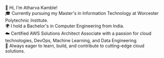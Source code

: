 
👋 Hi, I'm Atharva Kamble!<br/>
🎓 Currently pursuing my Master's in Information Technology at Worcester Polytechnic Institute.<br/>
🌍 I hold a Bachelor's in Computer Engineering from India.<br/>
☁️ Certified AWS Solutions Architect Associate with a passion for cloud technologies, DevOps, Machine Learning, and Data Engineering.<br/>
🚀 Always eager to learn, build, and contribute to cutting-edge cloud solutions.<br/>
